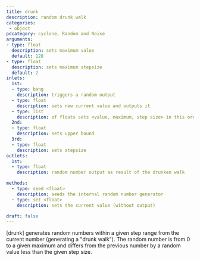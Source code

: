 ```yaml
---
title: drunk
description: random drunk walk
categories:
 - object
pdcategory: cyclone, Random and Noise
arguments:
- type: float
  description: sets maximum value
  default: 128
- type: float
  description: sets maximum stepsize
  default: 2
inlets:
  1st:
  - type: bang
    description: triggers a random output
  - type: float
    description: sets new current value and outputs it
  - type: list
    description: of floats sets <value, maximum, step size> in this order
  2nd:
  - type: float
    description: sets upper bound
  3rd:
  - type: float
    description: sets stepsize
outlets:
  1st:
  - type: float
    description: random number output as result of the drunken walk

methods:
  - type: seed <float>
    description: seeds the internal random number generator
  - type: set <float>
    description: sets the current value (without output)

draft: false
---
```


[drunk] generates random numbers within a given step range from the current number (generating a "drunk walk"). The random number is from 0 to a given maximum and differs from the previous number by a random value less than the given step size.

